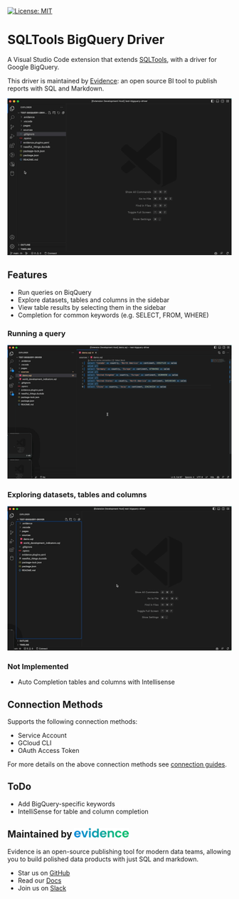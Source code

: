 [![License: MIT](https://img.shields.io/badge/License-MIT-yellow.svg)](https://opensource.org/licenses/MIT)

# SQLTools BigQuery Driver

A Visual Studio Code extension that extends [SQLTools](https://marketplace.visualstudio.com/items?itemName=mtxr.sqltools), with a driver for Google BigQuery. 

This driver is maintained by [Evidence](https://evidence.dev): an open source BI tool to publish reports with SQL and Markdown.

![Connect DB](docs/images/connect-db.gif)

## Features

- Run queries on BiqQuery
- Explore datasets, tables and columns in the sidebar
- View table results by selecting them in the sidebar
- Completion for common keywords (e.g. SELECT, FROM, WHERE)


### Running a query

![Run Query](docs/images/run-query.gif)

### Exploring datasets, tables and columns

![Explore DB](docs/images/db-explorer.gif)

### Not Implemented

- Auto Completion tables and columns with Intellisense

## Connection Methods

Supports the following connection methods:
- Service Account
- GCloud CLI
- OAuth Access Token

For more details on the above connection methods see [connection guides](https://docs.evidence.dev/core-concepts/data-sources/#bigquery).

## ToDo
- Add BigQuery-specific keywords
- IntelliSense for table and column completion

## Maintained by [<img src="docs/images/evidence.png"  style="height:1em;"/>](https://www.evidence.dev)

Evidence is an open-source publishing tool for modern data teams, allowing you to build polished data products with just SQL and markdown.
- Star us on [GitHub](https://github.com/evidence-dev/evidence)
- Read our [Docs](https://docs.evidence.dev)
- Join us on [Slack](https://join.slack.com/t/evidencedev/shared_invite/zt-uda6wp6a-hP6Qyz0LUOddwpXW5qG03Q)


